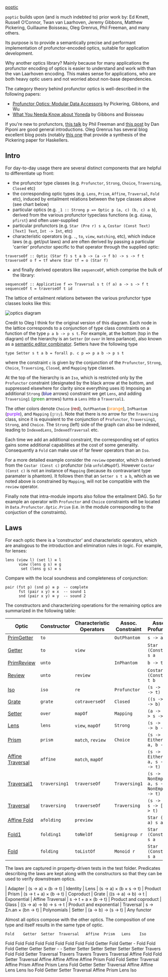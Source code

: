 [poptic](https://www.cs.ox.ac.uk/people/jeremy.gibbons/publications/poptics.pdf)

`poptic` builds upon (and is much indebted to) prior work by: Ed Kmett, Russell O’Connor, Twan van Laarhoven, Jeremy Gibbons, Matthew Pickering, Guillaume Boisseau, Oleg Grenrus, Phil Freeman, and many others.

Its purpose is to provide a semantically precise and performant implementation of profunctor-encoded optics, suitable for application development.

Why another optics library? Mainly because for many applications the profunctor encoding of optics is easier to understand and work with than the van Laarhoven encoding. This makes sense for applications, who are both heavy optic users and not worried about non-base dependencies.

The category theory behind profunctor optics is well-described in the following papers:
- [Profunctor Optics: Modular Data Accessors](https://arxiv.org/abs/1703.10857) by Pickering, Gibbons, and Wu
- [What You Needa Know about Yoneda](https://www.cs.ox.ac.uk/jeremy.gibbons/publications/proyo.pdf) by Gibbons and Boisseau 

If you're new to profunctors, [this talk](https://www.youtube.com/watch?v=OJtGECfksds) by Phil Freeman and [this post](http://blog.sigfpe.com/2011/07/profunctors-in-haskell.html) by Dan Piponi are good general introductions. Oleg Grenrus has several blog excellent blog posts (notably [this one](http://oleg.fi/gists/posts/2017-04-18-glassery.html) that provide a synthesis of the Pickering paper for Haskellers.


## Intro

For day-to-day usage there are several distinct components that are helpful to differentiate up front:

- the profunctor type classes (e.g. `Profunctor`, `Strong`, `Choice`, `Traversing`, `Closed` etc)
- the corresponding optic types (e.g. `Lens`, `Prism`, `Affine`, `Traversal`, `Fold` etc), induced by entailment relations between the type classes above (see chart below)
- particular optics (e.g. `_1 :: Strong p => Optic p (a, c) (b, c) a b`), derived from the various profunctor typeclass functions (e.g. `dimap`, `pfirst`) and often user-supplied
- particular profunctors (e.g. `Star (Pre r) s a`, `Costar (Const Text) [Text] Text`, `Int -> Int`, etc)
- characteristic operators (e.g. `.`, `to`, `view`, `matching`, etc), which induce laws (e.g. get/put laws) and are often derived by passing a particular 'carrier' profunctor specific to that operator through the supplied optic:

```
traverseOf :: Optic (Star f) s t a b -> (a -> f b) -> s -> f t
traverseOf o f = tf where Star tf = o (Star f)
```
- and finally derived operators like `sequenceOf`, which comprise the bulk of the library:

```
sequenceOf :: Applicative f => Traversal s t (f a) a -> s -> f t
sequenceOf t = traverseOf t id
```


The lattice of entailment relations between the various profunctor type classes looks like this:

<div class="text-center">
<img title="optics diagram" src="./optics-hierarchy.svg" />
</div>

Credit to Oleg I think for the original version of this diagram.
Each node in the lattice corresponds to a conjunction of type class constraints on a function of the type `p a b -> p s t`.
For example, at the bottom (top in the diagram) of the hierarchy is an `Setter` (or `over` in lens parlance), also known as a [semantic editor combinator](http://conal.net/blog/posts/semantic-editor-combinators).
Setters have the following type 

```
type Setter s t a b = forall p. c p => p a b -> p s t
``` 

where the constraint `c` is given by the conjunction of the `Profunctor`, `Strong`, `Choice`, `Traversing`, `Closed`, and `Mapping` type classes.

At the top of the hierarchy is an `Iso`, which is restricted only by the `Profunctor` constraint (designated by the black arrow at the bottom, and suppressed elsewhere for clarity since everything uses it)
Imposing an additional `Strong` (<span style="color:#000080">blue</span> arrows) constraint we get `Lens`,
and adding `Traversing1` (<span style="color:#008000">green</span> arrows) turns a `Lens` into a `Traversal1`.

The other colors denote `Choice` (<span style="color:#800000">red</span>),
`OutPhantom` (<span style="color:#ff8000">orange</span>),
`InPhantom` (<span style="color:#8000ff">purple</span>), and
`Mapping` (<span style="color:#808080">gray</span>). 
Note that there is no arrow for the `Traversing` class, since it is equivalent to the conjunction of `Profunctor`, `Traversing1`, `Strong`, and `Choice`.
The `Strong` (left) side of the graph can also be indexed, leading to `IndexedLens`, `IndexedTraversal` etc. 

Each time we add an additional constraint, the corresponding set of optics gains some additional capabilities at the cost of some generality. 
Consequently a `Fold` can make use of far fewer operators than an `Iso`.

For a more detailed example consider the `review` operator, which is derived from the `Costar (Const c)` profunctor (via `unfoldMapOf`). However `Costar (Const c)` is not an instance of `Mapping` (because its contravariant type paramater is phantom).
It follows then that an `Setter s t a b`, which as we noted above is constrained by `Mapping`, will not be compatible with the `review` operator.

Finally note that intra-module imports also follow the entailment DAG. So for example an operator with `Profunctor` and `Choice` constraints will be located in `Data.Profunctor.Optic.Prism` (i.e. in the module corresponding to the conjuction of the constraints). 

## Laws
For each optic there is a 'constructor' and characteristic operators, which are analogous to the introduction and elimination rules in logic. 
For example, for lenses:

```
lens (view l) (set l) ≡ l
      view (lens g s) ≡ g
       set (lens g s) ≡ s
```

Compare with the local soundness and completeness of conjunction:

```
pair (fst p) (snd p) ≡ p  -- complete
      fst (pair x y) ≡ x  -- sound 1
      snd (pair x y) ≡ y  -- sound 2
```

The constructors and characterizing operations for the remaining optics are summarized in the following table:

| Optic | Constructor | Characteristic Operators | Assoc. Constraint | Assoc. Profunctor 
| --- | --- | --- | --- | --- |            
| [PrimGetter](#view)              | `to`          |                   | `OutPhantom`  | `s -> a`                                 
| [Getter](#view)                  | `to`          | `view`            |               | `Star (Const a) s a`                     
| [PrimReview](#review)          | `unto`        |                   | `InPhantom`   | `b -> t`               
| [Review](#review)              | `unto`        | `review`          |               | `Costar (Const b) t b` 
| [Iso](#iso)                    | `iso`         | `re`              | `Profunctor`  | `(s -> a, b -> t)`               
| [Grate](#grate)                | `grate`       | `cotraverseOf`    | `Closed`      | `((s -> a) -> b) -> t`
| [Setter](#over)                  | `over`        | `mapOf`           | `Mapping`     | `(a -> b) -> s -> t`        
| [Lens](#lens)                  | `lens`        | `view`, `mapOf`   | `Strong`      | `(s -> a, s -> b -> t)`            
| [Prism](#prism)                | `prism`       | `match`, `review` | `Choice`      | `(s -> Either t a, b -> t)`           
| [Affine Traversal](#traversal) | `affine`      | `match`, `mapOf`  |               | `(s -> Either t a, s -> b -> t)`     
| [Traversal1](#traversal)       | `traversing1` | `traverseOf`      | `Traversing1` | `(s -> NonEmpty a, s -> NonEmpty b -> t)`
| [Traversal](#traversal)        | `traversing`  | `traverseOf`      | `Traversing`  | `(s -> [a], s -> [b] -> t)`              
| [Affine Fold](#fold)           | `afolding`    | `preview`         |               | `Star (Pre a) s a`     
| [Fold1](#fold)                 | `folding1`    | `toNelOf`         | `Semigroup r` | `Star (Const r) s a`   
| [Fold](#fold)                  | `folding`     | `toListOf`        | `Monoid r`    | `Star (Const r) s a`   

The laws are captured in property-driven tests in the test folder. Predicates describing the laws are kept along with the constructors so that they can be used to verify downstream optics.


| Adapter          | (s → a) × (b → t)     | Identity
| Lens             | (s → a) × (b × s → t) | Product
| Prism            | (s → t + a) × (b → t) | Coproduct
| Grate            | ((s → a) → b) → t     | Exponential
| Affine Traversal | s → t + a × (b → t)   | Product and coproduct
| Glass            | ((s → a) → b) → s → t | Product and exponential
| Traversal        | s → Σn.an × (bn → t)  | Polynomials
| Setter           | (a → b) → (s → t)     | Any functor

Almost all optics compose with the other optics. The composition of one type and itself results in the same type of optic.

 	Fold	Getter	Setter	Traversal	Affine	Prism	Lens	Iso
Fold	Fold	Fold	Fold	Fold	        Fold	Fold	Fold	Fold
Getter	Fold	Getter	-	Fold       	Fold	Fold	Getter	Getter
Setter	-	-	Setter	Setter     	Setter	Setter	Setter	Setter
Travers Fold	Fold	Setter  Traversal	Travers	Travers	Travers	Traversal
Affine	Fold	Fold	Setter	Traversal	Affine	Affine	Affine	Affine
Prism	Fold	Fold	Setter	Traversal	Affine	Prism	Affine	Prism
Lens	Fold	Getter	Setter	Traversal	Affine	Affine	Lens	Lens
Iso	Fold	Getter	Setter	Traversal	Affine	Prism	Lens	Iso
